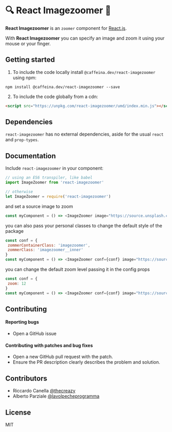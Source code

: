 🔍 React Imagezoomer 🔎
===


**React Imagezoomer** is an `zoomer` component for [React.js](https://facebook.github.io/react/).

With **React Imagezoomer** you can specify an image and zoom it using your mouse or your finger.

Getting started
---

1. To include the code locally install `@caffeina.dev/react-imagezoomer` using npm:

  ```
  npm install @caffeina.dev/react-imagezoomer --save
  ```

2. To include the code globally from a cdn:
  ```html
  <script src="https://unpkg.com/react-imagezoomer/umd/index.min.js"></script>
  ```

Dependencies
---
`react-imagezoomer` has no external dependencies, aside for the usual `react` and `prop-types`.


Documentation
---
Include `react-imagezoomer` in your component:

```js
// using an ES6 transpiler, like babel
import ImageZoomer from 'react-imagezoomer'

// otherwise
let ImageZoomer = require('react-imagezoomer')
```

and set a source image to zoom

```js
const myComponent = () => <ImageZoomer image="https://source.unsplash.com/random">
```

you can also pass your personal classes to change the default style of the package

```js
const conf = {
 zommerContainerClass: 'imagezoomer',
 zommerClass: 'imagezoomer__inner'
}
const myComponent = () => <ImageZoomer conf={conf} image="https://source.unsplash.com/random">
```

you can change the default zoom level passing it in the config props

```js
const conf = {
 zoom: 12
}
const myComponent = () => <ImageZoomer conf={conf} image="https://source.unsplash.com/random">
```


Contributing
---

#### **Reporting bugs**

* Open a GitHub issue 

#### **Contributing with patches and bug fixes**

* Open a new GitHub pull request with the patch.
* Ensure the PR description clearly describes the problem and solution.


Contributors
---

- Riccardo Canella [@thecreazy](https://github.com/thecreazy)
- Alberto Parziale [@lavolpecheprogramma](https://github.com/lavolpecheprogramma)


License
---

MIT